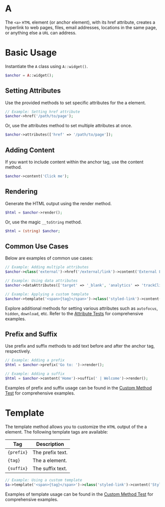 # A

The `<a>` `HTML` element (or anchor element), with its href attribute, creates a hyperlink to web pages, files, email
addresses, locations in the same page, or anything else a `URL` can address.

# Basic Usage

Instantiate the `A` class using `A::widget()`.

```php
$anchor = A::widget();
```

## Setting Attributes

Use the provided methods to set specific attributes for the a element.

```php
// Example: Setting href attribute
$anchor->href('/path/to/page');
```

Or, use the attributes method to set multiple attributes at once.

```php
$anchor->attributes(['href' => '/path/to/page']);
```

## Adding Content
If you want to include content within the anchor tag, use the content method.

```php
$anchor->content('Click me');
```

## Rendering
Generate the HTML output using the render method.

```php
$html = $anchor->render();
```

Or, use the magic `__toString` method.

```php
$html = (string) $anchor;
```

## Common Use Cases

Below are examples of common use cases:

```php
// Example: Adding multiple attributes
$anchor->class('external')->href('/external/link')->content('External Link');

// Example: Using data attributes
$anchor->dataAttributes(['target' => '_blank', 'analytics' => 'trackClick']);

// Example: Applying a custom template
$anchor->template('<span>{tag}</span>')->class('styled-link')->content('Styled Link');
```

Explore additional methods for setting various attributes such as `autofocus`, `hidden`, `download`, etc.
Refer to the [Attribute Tests](https://github.com/php-forge/html/blob/main/tests/A/AttributeTest.php) for comprehensive
examples.

## Prefix and Suffix

Use prefix and suffix methods to add text before and after the anchor tag, respectively.

```php
// Example: Adding a prefix
$html = $anchor->prefix('Go to: ')->render();

// Example: Adding a suffix
$html = $anchor->content('Home')->suffix(' | Welcome')->render();
```

Examples of prefix and suffix usage can be found in the [Custom Method Test](https://github.com/php-forge/html/blob/main/tests/A/CustomMethodTest.php)
for comprehensive examples.

# Template

The template method allows you to customize the `HTML` output of the a element. The following template tags are
available:

| Tag        | Description      |
| ---------- | ---------------- |
| `{prefix}` | The prefix text. |
| `{tag}`    | The a element.   |
| `{suffix}` | The suffix text. |

```php
// Example: Using a custom template
$a->template('<span>{tag}</span>')->class('styled-link')->content('Styled Link');
```

Examples of template usage can be found in the [Custom Method Test](https://github.com/php-forge/html/blob/main/tests/A/CustomMethodTest.php)
for comprehensive examples.
